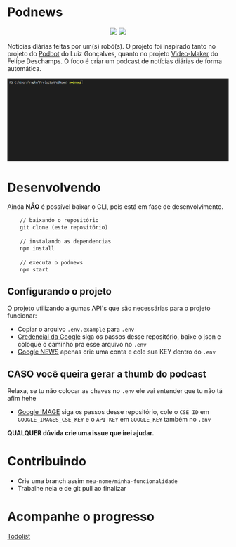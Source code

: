 # Podnews

<p align="center">
  <img src="http://icons.iconarchive.com/icons/diversity-avatars/avatars/128/robot-01-icon.png" width="100">
  <img src="https://cdn3.iconfinder.com/data/icons/wpzoom-developer-icon-set/500/49-512.png" width="100">
</p>

Noticias diárias feitas por um(s) robô(s). O projeto foi inspirado tanto no projeto do [Podbot](https://github.com/lhcgoncalves/podbot) do Luiz Gonçalves, quanto no projeto [Video-Maker](https://github.com/filipedeschamps/video-maker) do Felipe Deschamps. O foco é criar um podcast de notícias diárias de forma automática.

<img src="./demo.gif">

# Desenvolvendo

Ainda **NÃO** é possível baixar o CLI, pois está em fase de desenvolvimento.

```
    // baixando o repositório
    git clone (este repositório)

    // instalando as dependencias
    npm install

    // executa o podnews
    npm start
```

## Configurando o projeto

O projeto utilizando algumas API's que são necessárias para o projeto funcionar:

- Copiar o arquivo `.env.example` para `.env` 
- [Credencial da Google](https://github.com/googleapis/nodejs-speech#using-the-client-library) siga os passos desse repositório, baixe o json e coloque o caminho pra esse arquivo no `.env`
- [Google NEWS](https://newsapi.org/docs/get-started) apenas crie uma conta e cole sua KEY dentro do `.env`

## CASO você queira gerar a thumb do podcast

Relaxa, se tu não colocar as chaves no `.env` ele vai entender que tu não tá afim hehe

- [Google IMAGE](https://github.com/vadimdemedes/google-images#set-up-google-custom-search-engine) siga os passos desse repositório, cole o `CSE ID` em `GOOGLE_IMAGES_CSE_KEY` e o `API KEY` em `GOOGLE_KEY` também no `.env`

**QUALQUER dúvida crie uma issue que irei ajudar.**

# Contribuindo
- Crie uma branch assim `meu-nome/minha-funcionalidade`
- Trabalhe nela e de git pull ao finalizar

# Acompanhe o progresso

[Todolist](https://github.com/raphaelkieling/PodNews/issues/1)
